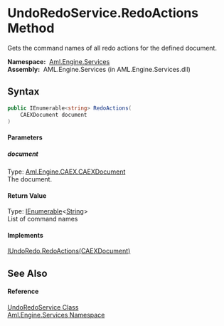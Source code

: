 UndoRedoService.RedoActions Method
==================================
Gets the command names of all redo actions for the defined document.

  **Namespace:**  [Aml.Engine.Services][1]  
  **Assembly:**  AML.Engine.Services (in AML.Engine.Services.dll)

Syntax
------

```csharp
public IEnumerable<string> RedoActions(
	CAEXDocument document
)
```

#### Parameters

##### *document*
Type: [Aml.Engine.CAEX.CAEXDocument][2]  
The document.

#### Return Value
Type: [IEnumerable][3]&lt;[String][4]>  
 List of command names 
#### Implements
[IUndoRedo.RedoActions(CAEXDocument)][5]  


See Also
--------

#### Reference
[UndoRedoService Class][6]  
[Aml.Engine.Services Namespace][1]  

[1]: ../README.md
[2]: ../../Aml.Engine.CAEX/CAEXDocument/README.md
[3]: https://docs.microsoft.com/dotnet/api/system.collections.generic.ienumerable-1
[4]: https://docs.microsoft.com/dotnet/api/system.string
[5]: ../../Aml.Engine.Services.Interfaces/IUndoRedo/RedoActions.md
[6]: README.md
[7]: https://www.automationml.org
[8]: ../../icons/logoShade.png